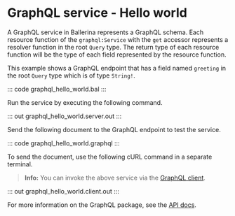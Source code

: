 # GraphQL service - Hello world

A GraphQL service in Ballerina represents a GraphQL schema. Each resource function of the `graphql:Service` with the `get` accessor represents a resolver function in the root `Query` type. The return type of each resource function will be the type of each field represented by the resource function.

This example shows a GraphQL endpoint that has a field named `greeting` in the root `Query` type which is of type `String!`.

::: code graphql_hello_world.bal :::

Run the service by executing the following command.

::: out graphql_hello_world.server.out :::

Send the following document to the GraphQL endpoint to test the service.

::: code graphql_hello_world.graphql :::

To send the document, use the following cURL command in a separate terminal.

>**Info:** You can invoke the above service via the [GraphQL client](/learn/by-example/graphql-client/).

::: out graphql_hello_world.client.out :::

For more information on the GraphQL package, see the [API docs](https://lib.ballerina.io/ballerina/graphql/latest/).
